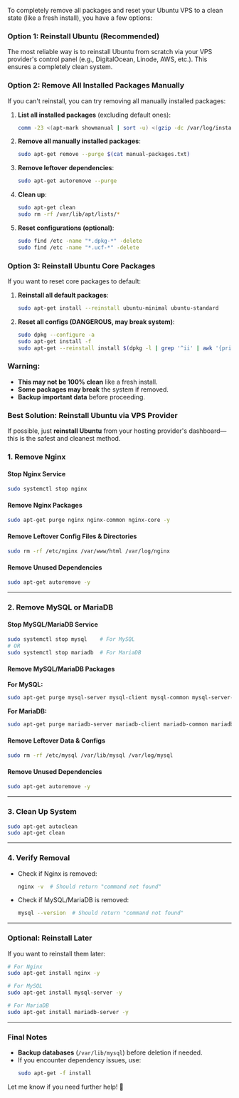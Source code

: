 To completely remove all packages and reset your Ubuntu VPS to a clean state (like a fresh install), you have a few options:

### **Option 1: Reinstall Ubuntu (Recommended)**
The most reliable way is to reinstall Ubuntu from scratch via your VPS provider's control panel (e.g., DigitalOcean, Linode, AWS, etc.). This ensures a completely clean system.

### **Option 2: Remove All Installed Packages Manually**
If you can't reinstall, you can try removing all manually installed packages:

1. **List all installed packages** (excluding default ones):
   ```bash
   comm -23 <(apt-mark showmanual | sort -u) <(gzip -dc /var/log/installer/initial-status.gz | sed -n 's/^Package: //p' | sort -u) > manual-packages.txt
   ```

2. **Remove all manually installed packages**:
   ```bash
   sudo apt-get remove --purge $(cat manual-packages.txt)
   ```

3. **Remove leftover dependencies**:
   ```bash
   sudo apt-get autoremove --purge
   ```

4. **Clean up**:
   ```bash
   sudo apt-get clean
   sudo rm -rf /var/lib/apt/lists/*
   ```

5. **Reset configurations (optional)**:
   ```bash
   sudo find /etc -name "*.dpkg-*" -delete
   sudo find /etc -name "*.ucf-*" -delete
   ```

### **Option 3: Reinstall Ubuntu Core Packages**
If you want to reset core packages to default:

1. **Reinstall all default packages**:
   ```bash
   sudo apt-get install --reinstall ubuntu-minimal ubuntu-standard
   ```

2. **Reset all configs (DANGEROUS, may break system)**:
   ```bash
   sudo dpkg --configure -a
   sudo apt-get install -f
   sudo apt-get --reinstall install $(dpkg -l | grep '^ii' | awk '{print $2}')
   ```

### **Warning:**
- **This may not be 100% clean** like a fresh install.
- **Some packages may break** the system if removed.
- **Backup important data** before proceeding.

### **Best Solution: Reinstall Ubuntu via VPS Provider**
If possible, just **reinstall Ubuntu** from your hosting provider's dashboard—this is the safest and cleanest method.




### **1. Remove Nginx**
#### **Stop Nginx Service**
```bash
sudo systemctl stop nginx
```

#### **Remove Nginx Packages**
```bash
sudo apt-get purge nginx nginx-common nginx-core -y
```

#### **Remove Leftover Config Files & Directories**
```bash
sudo rm -rf /etc/nginx /var/www/html /var/log/nginx
```

#### **Remove Unused Dependencies**
```bash
sudo apt-get autoremove -y
```

---

### **2. Remove MySQL or MariaDB**
#### **Stop MySQL/MariaDB Service**
```bash
sudo systemctl stop mysql    # For MySQL
# OR
sudo systemctl stop mariadb  # For MariaDB
```

#### **Remove MySQL/MariaDB Packages**
**For MySQL:**
```bash
sudo apt-get purge mysql-server mysql-client mysql-common mysql-server-core-* mysql-client-core-* -y
```

**For MariaDB:**
```bash
sudo apt-get purge mariadb-server mariadb-client mariadb-common mariadb-server-core-* mariadb-client-core-* -y
```

#### **Remove Leftover Data & Configs**
```bash
sudo rm -rf /etc/mysql /var/lib/mysql /var/log/mysql
```

#### **Remove Unused Dependencies**
```bash
sudo apt-get autoremove -y
```

---

### **3. Clean Up System**
```bash
sudo apt-get autoclean
sudo apt-get clean
```

---

### **4. Verify Removal**
- Check if Nginx is removed:
  ```bash
  nginx -v  # Should return "command not found"
  ```
- Check if MySQL/MariaDB is removed:
  ```bash
  mysql --version  # Should return "command not found"
  ```

---

### **Optional: Reinstall Later**
If you want to reinstall them later:
```bash
# For Nginx
sudo apt-get install nginx -y

# For MySQL
sudo apt-get install mysql-server -y

# For MariaDB
sudo apt-get install mariadb-server -y
```

---

### **Final Notes**
- **Backup databases** (`/var/lib/mysql`) before deletion if needed.
- If you encounter dependency issues, use:
  ```bash
  sudo apt-get -f install
  ```

Let me know if you need further help! 🚀